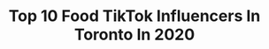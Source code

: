 ---
title: Top 10 Food TikTok Influencers In Toronto In 2020
description: >-
  Find top food TikTok influencers in Toronto in 2020. Most popular hashtags: #torontolife #quarantine #toronto #food.
platform: TikTok
profiles:
  - username: "_sarahmeii"
    fullname: >-
      sugarplum sarah 
    location: "Canada"
    followers: 4036
    engagement: 890
    commentsToLikes: 0.050580
    id: ck9k21shwinl20j78pb633rku
    verified: false
    hashtags: "#heysiri, #learningtodog, #truestory, #fridgecheck"
  - username: "hollywoodcone"
    fullname: >-
      Hollywood Cone
    location: "Canada"
    followers: 14807
    engagement: 1376
    commentsToLikes: 0.020242
    id: ck8fa2hkx3xjo0j780ll4dbeu
    verified: false
    hashtags: "#reesecups, #meringue, #orange, #creamcheese"
  - username: "trecce1792"
    fullname: >-
      trecce1792
    location: "Canada"
    followers: 7872
    engagement: 354
    commentsToLikes: 0.014744
    id: ck9rgx8yvcsnv0j78iwmxfwjc
    verified: false
    hashtags: "#foodchallege, #spagetti, #coffeetime, #natureathome"
  - username: "alexis_j_v"
    fullname: >-
      Alexis_J_V
    location: "Canada"
    followers: 12889
    engagement: 828
    commentsToLikes: 0.022664
    id: cka0l2omnp96v0i786w3efjne
    verified: false
    hashtags: "#stayfresh, #ryth, #gaymuscle, #bodybuilders"
  - username: "ana.erak"
    fullname: >-
      Ana E
    location: "Canada"
    followers: 11827
    engagement: 627
    commentsToLikes: 0.033965
    id: ck9flks5xoaut0j786priqtqf
    verified: false
    hashtags: "#veganrecipe, #may4th, #throwback, #moveyourbody"
  - username: "lamannabakery"
    fullname: >-
      lamannabakery
    location: "Canada"
    followers: 3512
    engagement: 527
    commentsToLikes: 0.028558
    id: ckafu1xrp88n30i78kngt7jx1
    verified: false
    hashtags: "#bombolone, #pepperonipizza, #tofinest, #chocolate"
  - username: "jjohnnyvo"
    fullname: >-
      Johnny Vo
    location: "Canada"
    followers: 104452
    engagement: 1779
    commentsToLikes: 0.030578
    id: ck80oneh3iiog0j78khvo35w0
    verified: false
    hashtags: "#america, #asianculture, #filipino, #covid19"
  - username: "oclno"
    fullname: >-
      O
    location: "Canada"
    followers: 11117
    engagement: 670
    commentsToLikes: 0.013591
    id: ck8f7vi2d3auo0j784a5ovbwh
    verified: false
    hashtags: "#alberta, #tiktokindia, #baby, #crowded"
  - username: "ccsophie_"
    fullname: >-
      ccsophie 
    location: "Canada"
    followers: 6064
    engagement: 690
    commentsToLikes: 0.021314
    id: cka6179qiu6vv0i785mnnsser
    verified: false
    hashtags: "#jamsession, #quarentinelife, #presentationnight, #cinnamonpancakes"
  - username: "sydken08"
    fullname: >-
      Sydney Alexandra
    location: "Canada"
    followers: 2399
    engagement: 662
    commentsToLikes: 0.044838
    id: ck8vybx92tr7l0j78ou2af6r3
    verified: false
    hashtags: "#coronavirus, #downtowntoronto, #ocdproblems, #neatfreaks"
---